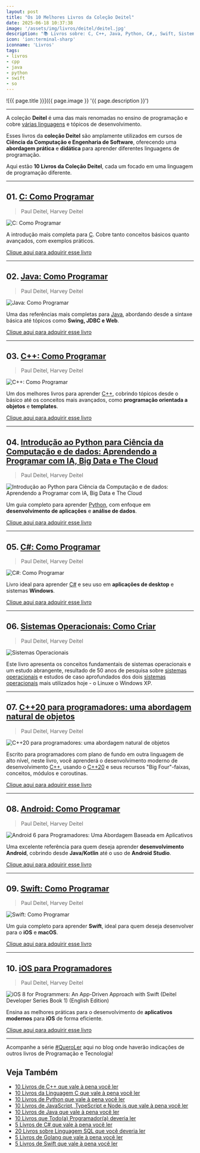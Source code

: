 ```yaml
---
layout: post
title: "Os 10 Melhores Livros da Coleção Deitel"
date: 2025-06-18 10:37:38
image: '/assets/img/livros/deitel/deitel.jpg'
description: "📚 Livros sobre: C, C++, Java, Python, C#,, Swift, Sistemas Operacionais e entre outros."
icon: 'ion:terminal-sharp'
iconname: 'Livros'
tags:
- livros
- cpp
- java
- python
- swift
- so
---
```


![{{ page.title }}]({{ page.image }} '{{ page.description }}')

---

A coleção **Deitel** é uma das mais renomadas no ensino de programação e cobre [várias linguagens](https://terminalroot.com.br/tags#programacao) e tópicos de desenvolvimento. 

Esses livros da **coleção Deitel** são amplamente utilizados em cursos de **Ciência da Computação e Engenharia de Software**, oferecendo uma **abordagem prática** e **didática** para aprender diferentes linguagens de programação.  

Aqui estão **10 Livros da Coleção Deitel**, cada um focado em uma linguagem de programação diferente.

---

## 01. [C: Como Programar](https://amzn.to/404BAdy)
> Paul Deitel, Harvey Deitel

![C: Como Programar](/assets/img/livros/deitel/01.jpg)

A introdução mais completa para [C](https://terminalroot.com.br/c). Cobre tanto conceitos básicos quanto avançados, com exemplos práticos.  

<a href="https://amzn.to/404BAdy" class="btn btn-default btn-lg">Clique aqui para adquirir esse livro</a>

---

## 02. [Java: Como Programar](https://amzn.to/4ebamHZ)
> Paul Deitel, Harvey Deitel

![Java: Como Programar](/assets/img/livros/deitel/02.jpg)

Uma das referências mais completas para [Java](https://terminalroot.com.br/tags#java), abordando desde a sintaxe básica até tópicos como **Swing, JDBC e Web**.  

<a href="https://amzn.to/4ebamHZ" class="btn btn-danger btn-lg">Clique aqui para adquirir esse livro</a>

---

## 03. [C++: Como Programar](https://amzn.to/4kJrt69)
> Paul Deitel, Harvey Deitel

![C++: Como Programar](/assets/img/livros/deitel/03.jpg)

Um dos melhores livros para aprender [C++](https://terminalroot.com.br/tags#cpp), cobrindo tópicos desde o básico até os conceitos mais avançados, como **programação orientada a objetos** e **templates**.  

<a href="https://amzn.to/4kJrt69" class="btn btn-primary btn-lg">Clique aqui para adquirir esse livro</a>

---

## 04. [Introdução ao Python para Ciência da Computação e de dados: Aprendendo a Programar com IA, Big Data e The Cloud](https://amzn.to/3TrWHTo)
> Paul Deitel, Harvey Deitel

![Introdução ao Python para Ciência da Computação e de dados: Aprendendo a Programar com IA, Big Data e The Cloud](/assets/img/livros/deitel/04.jpg)

Um guia completo para aprender [Python](https://terminalroot.com.br/tags#python), com enfoque em **desenvolvimento de aplicações** e **análise de dados**.  

<a href="https://amzn.to/3TrWHTo" class="btn btn-warning btn-lg">Clique aqui para adquirir esse livro</a>

---

## 05. [C#: Como Programar](https://amzn.to/3HH2li5)
> Paul Deitel, Harvey Deitel

![C#: Como Programar](/assets/img/livros/deitel/05.jpg)

Livro ideal para aprender [C#](https://terminalroot.com.br/tags#csharp) e seu uso em **aplicações de desktop** e sistemas **Windows**.  

<a href="https://amzn.to/3HH2li5" class="btn btn-info btn-lg">Clique aqui para adquirir esse livro</a>

---

## 06. [Sistemas Operacionais: Como Criar](https://amzn.to/407W0Co)
> Paul Deitel, Harvey Deitel

![Sistemas Operacionais](/assets/img/livros/deitel/06.jpg)

Este livro apresenta os conceitos fundamentais de sistemas operacionais e um estudo abrangente, resultado de 50 anos de pesquisa sobre [sistemas operacionais](https://terminalroot.com.br/tags#so) e estudos de caso aprofundados dos dois [sistemas operacionais](https://terminalroot.com.br/tags#so) mais utilizados hoje - o Linuxe o Windows XP. 

---

## 07. [C++20 para programadores: uma abordagem natural de objetos](https://amzn.to/44mDVD9)
> Paul Deitel, Harvey Deitel

![C++20 para programadores: uma abordagem natural de objetos](/assets/img/livros/deitel/07.jpg)

Escrito para programadores com plano de fundo em outra linguagem de alto nível, neste livro, você aprenderá o desenvolvimento moderno de desenvolvimento [C++](https://terminalroot.com.br/cpp), usando o [C++20](https://terminalroot.com.br/tags#cppdaily) e seus recursos "Big Four"-faixas, conceitos, módulos e coroutinas.

<a href="https://amzn.to/44mDVD9" class="btn btn-danger btn-lg">Clique aqui para adquirir esse livro</a>

---

## 08. [Android: Como Programar](https://amzn.to/442nISb)
> Paul Deitel, Harvey Deitel

![Android 6 para Programadores: Uma Abordagem Baseada em Aplicativos](/assets/img/livros/deitel/08.jpg)

Uma excelente referência para quem deseja aprender **desenvolvimento Android**, cobrindo desde **Java/Kotlin** até o uso de **Android Studio**.  

<a href="https://amzn.to/442nISb" class="btn btn-success btn-lg">Clique aqui para adquirir esse livro</a>

---

## 09. [Swift: Como Programar](https://amzn.to/3SZViDo)
> Paul Deitel, Harvey Deitel

![Swift: Como Programar](/assets/img/livros/deitel/09.jpg)

Um guia completo para aprender **Swift**, ideal para quem deseja desenvolver para o **iOS** e **macOS**.  

<a href="https://amzn.to/3SZViDo" class="btn btn-custom btn-lg">Clique aqui para adquirir esse livro</a>

---

## 10. [iOS para Programadores](https://amzn.to/4nf3gqf)
> Paul Deitel, Harvey Deitel

![iOS 8 for Programmers: An App-Driven Approach with Swift (Deitel Developer Series Book 1) (English Edition)](/assets/img/livros/deitel/10.jpg)

Ensina as melhores práticas para o desenvolvimento de **aplicativos modernos** para **iOS** de forma eficiente.  

<a href="https://amzn.to/4nf3gqf" class="btn btn-danger btn-lg">Clique aqui para adquirir esse livro</a>

---

Acompanhe a série [#QueroLer](https://terminalroot.com.br/tags#livros) aqui no blog onde haverão indicações de outros livros de Programação e Tecnologia!

## Veja Também

+ [10 Livros de C++ que vale à pena você ler](https://terminalroot.com.br/2022/03/10-livros-de-cpp-que-vale-a-pena-voce-ler.html)
+ [10 Livros da Linguagem C que vale à pena você ler](https://terminalroot.com.br/2022/09/10-livros-da-linguagem-c-que-vale-a-pena-voce-ler.html)
+ [10 Livros de Python que vale à pena você ler](https://terminalroot.com.br/2022/09/10-livros-de-python-que-vale-a-pena-voce-ler.html)
+ [10 Livros de JavaScript, TypeScript e Node.js que vale à pena você ler](https://terminalroot.com.br/2022/09/10-livros-de-javascript-typescript-e-nodejs-que-vale-a-pena-voce-ler.html)
+ [10 Livros de Java que vale à pena você ler](https://terminalroot.com.br/2022/11/10-livros-de-java-que-vale-a-pena-voce-ler.html)
+ [10 Livros que Todo(a) Programador(a) deveria ler](https://terminalroot.com.br/2022/12/10-livros-que-todoa-programadora-deveria-ler.html)
+ [5 Livros de C# que vale à pena você ler](https://terminalroot.com.br/2023/01/5-livros-de-csharp-que-vale-a-pena-voce-ler.html)
+ [20 Livros sobre Linguagem SQL que você deveria ler](https://terminalroot.com.br/2023/05/20-livros-sobre-linguagem-sql-que-voce-deveria-ler.html)
+ [5 Livros de Golang que vale à pena você ler](https://terminalroot.com.br/2023/09/5-livros-de-golang-que-vale-a-pena-voce-ler.html)
+ [5 Livros de Swift que vale à pena você ler](https://terminalroot.com.br/2024/02/5-livros-de-swift-que-vale-a-pena-voce-ler.html)


